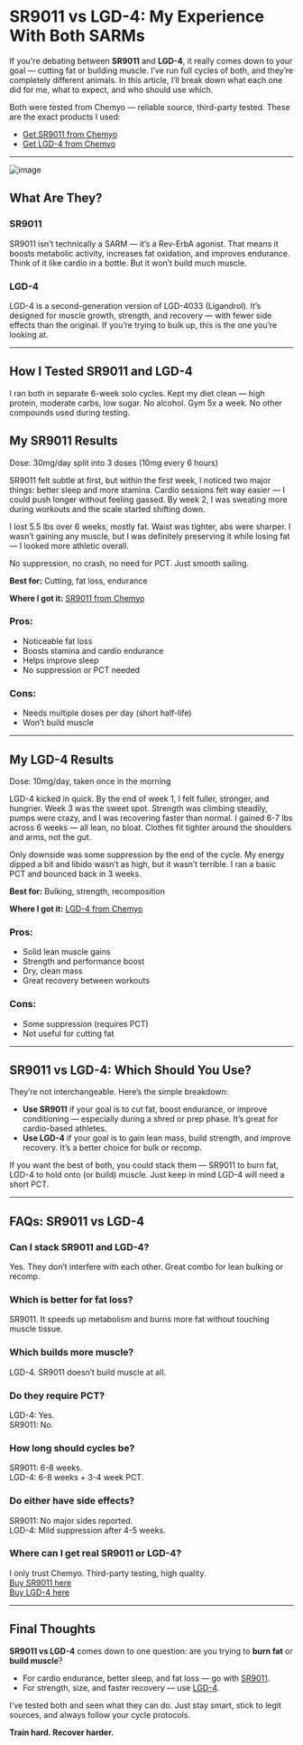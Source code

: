 <h1>SR9011 vs LGD-4: My Experience With Both SARMs</h1>

<p>If you're debating between <strong>SR9011</strong> and <strong>LGD-4</strong>, it really comes down to your goal — cutting fat or building muscle. I’ve run full cycles of both, and they’re completely different animals. In this article, I’ll break down what each one did for me, what to expect, and who should use which.</p>

<p>Both were tested from Chemyo — reliable source, third-party tested. These are the exact products I used:</p>

<ul>
  <li><a href="https://www.chemyo.com/sr9011/?campaign=github&ref=166" target="_blank" rel="nofollow">Get SR9011 from Chemyo</a></li>
  <li><a href="https://www.chemyo.com/lgd4/?campaign=github&ref=166" target="_blank" rel="nofollow">Get LGD-4 from Chemyo</a></li>
</ul>

<hr>

![image](https://github.com/user-attachments/assets/2fbb3c15-73d4-460e-b7e6-177f3b898f55)

<h2>What Are They?</h2>

<h3>SR9011</h3>
<p>SR9011 isn’t technically a SARM — it’s a Rev-ErbA agonist. That means it boosts metabolic activity, increases fat oxidation, and improves endurance. Think of it like cardio in a bottle. But it won’t build much muscle.</p>

<h3>LGD-4</h3>
<p>LGD-4 is a second-generation version of LGD-4033 (Ligandrol). It’s designed for muscle growth, strength, and recovery — with fewer side effects than the original. If you’re trying to bulk up, this is the one you’re looking at.</p>

<hr>

<h2>How I Tested SR9011 and LGD-4</h2>

<p>I ran both in separate 6-week solo cycles. Kept my diet clean — high protein, moderate carbs, low sugar. No alcohol. Gym 5x a week. No other compounds used during testing.</p>

<h2>My SR9011 Results</h2>

<p>Dose: 30mg/day split into 3 doses (10mg every 6 hours)</p>

<p>SR9011 felt subtle at first, but within the first week, I noticed two major things: better sleep and more stamina. Cardio sessions felt way easier — I could push longer without feeling gassed. By week 2, I was sweating more during workouts and the scale started shifting down.</p>

<p>I lost 5.5 lbs over 6 weeks, mostly fat. Waist was tighter, abs were sharper. I wasn’t gaining any muscle, but I was definitely preserving it while losing fat — I looked more athletic overall.</p>

<p>No suppression, no crash, no need for PCT. Just smooth sailing.</p>

<p><strong>Best for:</strong> Cutting, fat loss, endurance</p>

<p><strong>Where I got it:</strong> <a href="https://www.chemyo.com/sr9011/?campaign=github&ref=166" target="_blank" rel="nofollow">SR9011 from Chemyo</a></p>

<h3>Pros:</h3>
<ul>
  <li>Noticeable fat loss</li>
  <li>Boosts stamina and cardio endurance</li>
  <li>Helps improve sleep</li>
  <li>No suppression or PCT needed</li>
</ul>

<h3>Cons:</h3>
<ul>
  <li>Needs multiple doses per day (short half-life)</li>
  <li>Won’t build muscle</li>
</ul>

<hr>

<h2>My LGD-4 Results</h2>

<p>Dose: 10mg/day, taken once in the morning</p>

<p>LGD-4 kicked in quick. By the end of week 1, I felt fuller, stronger, and hungrier. Week 3 was the sweet spot. Strength was climbing steadily, pumps were crazy, and I was recovering faster than normal. I gained 6-7 lbs across 6 weeks — all lean, no bloat. Clothes fit tighter around the shoulders and arms, not the gut.</p>

<p>Only downside was some suppression by the end of the cycle. My energy dipped a bit and libido wasn’t as high, but it wasn’t terrible. I ran a basic PCT and bounced back in 3 weeks.</p>

<p><strong>Best for:</strong> Bulking, strength, recomposition</p>

<p><strong>Where I got it:</strong> <a href="https://www.chemyo.com/lgd4/?campaign=github&ref=166" target="_blank" rel="nofollow">LGD-4 from Chemyo</a></p>

<h3>Pros:</h3>
<ul>
  <li>Solid lean muscle gains</li>
  <li>Strength and performance boost</li>
  <li>Dry, clean mass</li>
  <li>Great recovery between workouts</li>
</ul>

<h3>Cons:</h3>
<ul>
  <li>Some suppression (requires PCT)</li>
  <li>Not useful for cutting fat</li>
</ul>

<hr>

<h2>SR9011 vs LGD-4: Which Should You Use?</h2>

<p>They’re not interchangeable. Here’s the simple breakdown:</p>

<ul>
  <li><strong>Use SR9011</strong> if your goal is to cut fat, boost endurance, or improve conditioning — especially during a shred or prep phase. It’s great for cardio-based athletes.</li>
  <li><strong>Use LGD-4</strong> if your goal is to gain lean mass, build strength, and improve recovery. It’s a better choice for bulk or recomp.</li>
</ul>

<p>If you want the best of both, you could stack them — SR9011 to burn fat, LGD-4 to hold onto (or build) muscle. Just keep in mind LGD-4 will need a short PCT.</p>

<hr>

<h2>FAQs: SR9011 vs LGD-4</h2>

<h3>Can I stack SR9011 and LGD-4?</h3>
<p>Yes. They don’t interfere with each other. Great combo for lean bulking or recomp.</p>

<h3>Which is better for fat loss?</h3>
<p>SR9011. It speeds up metabolism and burns more fat without touching muscle tissue.</p>

<h3>Which builds more muscle?</h3>
<p>LGD-4. SR9011 doesn’t build muscle at all.</p>

<h3>Do they require PCT?</h3>
<p>LGD-4: Yes.<br>
SR9011: No.</p>

<h3>How long should cycles be?</h3>
<p>SR9011: 6-8 weeks.<br>
LGD-4: 6-8 weeks + 3-4 week PCT.</p>

<h3>Do either have side effects?</h3>
<p>SR9011: No major sides reported.<br>
LGD-4: Mild suppression after 4-5 weeks.</p>

<h3>Where can I get real SR9011 or LGD-4?</h3>
<p>I only trust Chemyo. Third-party testing, high quality.<br>
<a href="https://www.chemyo.com/sr9011/?campaign=github&ref=166" target="_blank" rel="nofollow">Buy SR9011 here</a><br>
<a href="https://www.chemyo.com/lgd4/?campaign=github&ref=166" target="_blank" rel="nofollow">Buy LGD-4 here</a></p>

<hr>

<h2>Final Thoughts</h2>

<p><strong>SR9011 vs LGD-4</strong> comes down to one question: are you trying to <strong>burn fat</strong> or <strong>build muscle</strong>?</p>

<ul>
  <li>For cardio endurance, better sleep, and fat loss — go with <a href="https://www.chemyo.com/sr9011/?campaign=github&ref=166" target="_blank" rel="nofollow">SR9011</a>.</li>
  <li>For strength, size, and faster recovery — use <a href="https://www.chemyo.com/lgd4/?campaign=github&ref=166" target="_blank" rel="nofollow">LGD-4</a>.</li>
</ul>

<p>I've tested both and seen what they can do. Just stay smart, stick to legit sources, and always follow your cycle protocols.</p>

<p><strong>Train hard. Recover harder.</strong></p>
